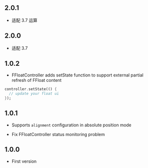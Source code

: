 ## 2.0.1
-  适配 3.7 运算

## 2.0.0
-  适配 3.7

## 1.0.2

- FFloatController adds setState function to support external partial refresh of FFloat content

```dart
controller.setState(() {
  // update your float ui
});
```

## 1.0.1

- Supports `alignment` configuration in absolute position mode

- Fix FFloatController status monitoring problem

## 1.0.0

- First version
